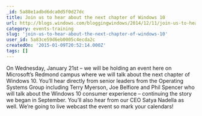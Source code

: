 ```yaml
---
_id: 5a88e1adbd6dca0d5f0d27dc
title: Join us to hear about the next chapter of Windows 10
url: http://blogs.windows.com/bloggingwindows/2014/12/11/join-us-to-hear-about-the-next-chapter-of-windows-10/
category: events-training
slug: 'join-us-to-hear-about-the-next-chapter-of-windows-10'
user_id: 5a83ce59d6eb0005c4ecda2c
createdOn: '2015-01-09T20:52:14.000Z'
tags: []
---
```


On Wednesday, January 21st – we will be holding an event here on Microsoft’s Redmond campus where we will talk about the next chapter of Windows 10. You’ll hear directly from senior leaders from the Operating Systems Group including Terry Myerson, Joe Belfiore and Phil Spencer who will talk about the Windows 10 consumer experience – continuing the story we began in September. You’ll also hear from our CEO Satya Nadella as well. We’re going to live webcast the event so mark your calendars!
